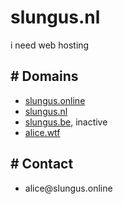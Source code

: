 # slungus.nl
i need web hosting


<section class="main">
        <h2 id="contact"><a class="no-decor"># Domains</a></h2>
        <ul>
          <li><a href="https://slungus.online">slungus.online</a></li>
          <li><a href="https://slungus.nl">slungus.nl</a></li>
          <li><a href="https://slungus.be">slungus.be</a>, inactive</li >
          <li><a href="https://alice.wtf">alice.wtf</a></li>
        </ul>
</section>

<section class="main">
        <h2 id="contact"><a class="no-decor"># Contact</a></h2>
        <ul>
          <li>alice@slungus.online</li>
        </ul>
      </section>